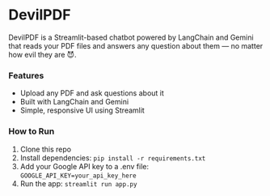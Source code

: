 # DevilPDF
DevilPDF is a Streamlit-based chatbot powered by LangChain and Gemini that reads your PDF files and answers any question about them — no matter how evil they are 😈.

### Features
- Upload any PDF and ask questions about it
- Built with LangChain and Gemini
- Simple, responsive UI using Streamlit

### How to Run
1. Clone this repo
2. Install dependencies: `pip install -r requirements.txt`
3. Add your Google API key to a .env file: `GOOGLE_API_KEY=your_api_key_here`
4. Run the app: `streamlit run app.py`
